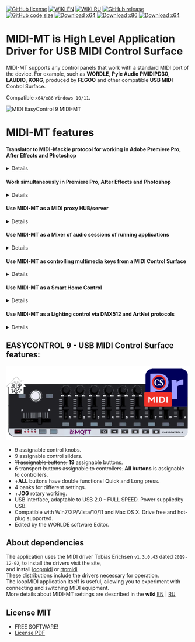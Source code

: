 [![GitHub license](https://img.shields.io/badge/License-MIT-green.svg)](https://github.com/ClaudiaCoord/MIDI-EasyControl-to-Mackie-translator-for-Premiere-Pro/blob/master/LICENSE)
[![WIKI EN](https://img.shields.io/badge/wiki-EN-success)](https://github.com/ClaudiaCoord/MIDI-EasyControl-to-Mackie-translator-for-Premiere-Pro/wiki/EN)
[![WIKI RU](https://img.shields.io/badge/wiki-RU-success)](https://github.com/ClaudiaCoord/MIDI-EasyControl-to-Mackie-translator-for-Premiere-Pro/wiki/RU)
[![GitHub release](https://img.shields.io/github/release/ClaudiaCoord/MIDI-EasyControl-to-Mackie-translator-for-Premiere-Pro.svg)](https://github.com/ClaudiaCoord/MIDI-EasyControl-to-Mackie-translator-for-Premiere-Pro/releases/)
[![GitHub code size](https://img.shields.io/github/languages/code-size/ClaudiaCoord/MIDI-EasyControl-to-Mackie-translator-for-Premiere-Pro)](https://github.com/ClaudiaCoord/MIDI-EasyControl-to-Mackie-translator-for-Premiere-Pro)
[![Download x64](https://img.shields.io/badge/Download-x64-brightgreen.svg?style=flat-square)](https://github.com/ClaudiaCoord/MIDI-EasyControl-to-Mackie-translator-for-Premiere-Pro/releases/download/1.0.6.1/MIDIMT_x64.msi)
[![Download x86](https://img.shields.io/badge/Download-x86-brightgreen.svg?style=flat-square)](https://github.com/ClaudiaCoord/MIDI-EasyControl-to-Mackie-translator-for-Premiere-Pro/releases/download/1.0.6.1/MIDIMT_x86.msi)
[![Download x64](https://img.shields.io/badge/Download-x64%2Fportable-brightgreen.svg?style=flat-square)](https://github.com/ClaudiaCoord/MIDI-EasyControl-to-Mackie-translator-for-Premiere-Pro/releases/download/1.0.6.1/MIDIMT_x64_Portable.zip)

# MIDI-MT is High Level Application Driver for USB MIDI Control Surface

MIDI-MT supports any control panels that work with a standard MIDI port of the device.
For example, such as __WORDLE__, __Pyle Audio PMIDIPD30__, __LAUDIO__, __KORG__, produced by __FEGOO__ and other compatible __USB MIDI__ Control Surface.  

Compatible `x64/x86` `Windows 10/11`.  

![MIDI EasyControl 9 MIDI-MT](https://claudiacoord.github.io/MIDI-EasyControl-to-Mackie-translator-for-Premiere-Pro/Images/web-logo.png)  

# MIDI-MT features

#### Translator to MIDI-Mackie protocol for working in Adobe Premiere Pro, After Effects and Photoshop
<details>  

Using a MIDI keyboard in «Adobe Premiere Pro», translator of __EasyControl-MIDI__ commands into __MIDI-Mackie__ notation for using the __MIDI Control Surface__.  

You can connect your MIDI keyboard to «Adobe Premiere Pro» or «After Effects», «Photoshop».
Setting up «Premiere Pro» is as simple as selecting a __MIDI__ controller from the __Control Surface__ submenu in the __Setup__ menu.
All you have to do is assign actions to the functions assigned to the controller buttons.  

Adaptation to «Adobe» products boils down to converting MIDI notations of the __EasyControl9__ control panel into __MIDI-Mackie__ for working in «Adobe Premiere Pro». It may work across «Adobe's» entire line of products as long as they use the same MIDI notations in their products.  
Flexible settings, all controls work, unlike analogues.  
All buttons can be assigned dual functions! A quick press or a long press will perform different commands depending on the settings.  
The __JOG control__ works - frame-by-frame movement in the timeline.  

The connection process and setup is described in detail in the [wiki](https://github.com/ClaudiaCoord/MIDI-EasyControl-to-Mackie-translator-for-Premiere-Pro/wiki/EN-Settings-Premiere-Pro).  
</details>

#### Work simultaneously in Premiere Pro, After Effects and Photoshop
<details>  

You can select the number of __MIDI Mackie__ output ports. Maximum value: `3` output ports. This feature will allow you to simultaneously control «Premiere Pro», «After Effects» and «Photoshop» programs from one __MIDI Control Surface__. It is possible to control other software that supports the __MIDI Mackie__ protocol.
</details>

#### Use MIDI-MT as a MIDI proxy HUB/server
<details>  

Can be used __MIDI-MT__ as a __MIDI PROXY__ server. The number of proxy ports can be selected from `1` to `16`. This mode can be used to share one __MIDI input device__ between multiple applications. At the same time, the number of input ports is limited only by the number of connected __MIDI devices__.  

Working in `MIDI HUB` mode.  
You can create a "common port" that will receive commands from __all MIDI devices__ you have connected. Now any software that is connected to the __MIDI proxy output__ ports will receive commands sent from any connected MIDI controller.  
</details>

#### Use MIDI-MT as a Mixer of audio sessions of running applications
<details>  

Advanced applications Audio Session Management:  
You can control audio sessions of running applications from a __MIDI Control Surface__, or from the built-in Audio panel.

It is especially important to use the [built-in audio mixer](https://github.com/ClaudiaCoord/MIDI-EasyControl-to-Mackie-translator-for-Premiere-Pro/wiki/EN-Mixer) to control sound in __Windows 11__, where the usual sound controls have been removed, and access to existing ones involves a long journey through the settings menu.

Control can occur either from a __MIDI Control Surface__, or from the built-in sound control panel. To control audio sessions from a __MIDI Control Surface__, there is no need to call up the Audio Panel. The panel is only needed to configure audio using the mouse, or to visualize the status of current audio sessions.
</details>

#### Use MIDI-MT as controlling multimedia keys from a MIDI Control Surface
<details>  

Added an interface for controlling multimedia keys in `Windows 10/11` from a __MIDI Control Surface__.  
</details>

#### Use MIDI-MT as a Smart Home Control
<details>  

Management of “smart devices” using the __MQTT protocol__.  You can integrate a __MIDI Control Surface__ into your smart home system to control various devices.  
Any “Smart Home control” environment based on the __MQTT__ exchange protocol and including an __MQTT__ server is supported.  

In the “[Smart Home system](https://github.com/ClaudiaCoord/MIDI-EasyControl-to-Mackie-translator-for-Premiere-Pro/wiki/EN-Smart-House)”, the __MQTT__ protocol must be at least level `5.0`,
You can work with earlier versions, but stability and full functionality for all commands is not guaranteed.
</details>

#### Use MIDI-MT as a Lighting control via DMX512 and ArtNet protocols
<details>  

Currently, at reasonable prices, a large number of lighting equipment that support control via the __DMX512__ protocol has become available.  

The __DMX512__ protocol is designed to control lighting fixtures. It allows you to control `512` channels simultaneously via one three-wire communication line. Depending on the capabilities of the lighting device, you can change the color, brightness, position of the light beam, switch effects and many other characteristics. As a rule, several channels are used on one lighting fixture. Several devices switched on simultaneously allow using the __DMX512__ control protocol to create light patterns and design elements of varying complexity.

The __ArtNet__ protocol is a network version of the __DMX512__ protocol. Distributed over a local network by sending to broadcast addresses. In this case, the end equipment must support the __ArtNet__ protocol, or a gate must be installed to convert __ArtNet__ network packets to the __DMX512__ protocol.

__MIDI-MT__ supports [both](https://github.com/ClaudiaCoord/MIDI-EasyControl-to-Mackie-translator-for-Premiere-Pro/wiki/EN-Lighting-control) of these protocols, both simultaneous and separate operation is possible.
</details>

## EASYCONTROL 9 - USB MIDI Control Surface features:

![MIDI EasyControl 9 Device](docs/Images/web-present.png)  

- 9 assignable control knobs.  
- 9 assignable control sliders.  
- ~~11 assignable buttons.~~ __19__ assignable buttons.
- ~~6 transport buttons assignable to controllers.~~ __All buttons__ is assignable to controllers.  
- +__ALL__ buttons have double functions! Quick and Long press.
- 4 banks for different settings.
- +__JOG__ rotary working.
- USB interface, adaptable to USB 2.0 - FULL SPEED. Power suppliedby USB.  
- Compatible with Win7/XP/Vista/10/11 and Mac OS X. Drive free and hot-plug supported.  
- Edited by the WORLDE software Editor.  

## About dependencies

The application uses the MIDI driver Tobias Erichsen `v1.3.0.43` dated `2019-12-02`, to install the drivers visit the site,  
and install [loopmidi](https://www.tobias-erichsen.de/software/loopmidi.html) or [rtpmidi](https://www.tobias-erichsen.de/software/rtpmidi.html)  
These distributions include the drivers necessary for operation.  
The loopMIDI application itself is useful, allowing you to experiment with connecting and switching MIDI equipment.  
More details about MIDI-MT settings are described in the __wiki__ [EN](https://github.com/ClaudiaCoord/MIDI-EasyControl-to-Mackie-translator-for-Premiere-Pro/wiki/EN) | [RU](https://github.com/ClaudiaCoord/MIDI-EasyControl-to-Mackie-translator-for-Premiere-Pro/wiki/RU)  

## License MIT

- FREE SOFTWARE!  
- [License PDF](https://claudiacoord.github.io/MIDI-EasyControl-to-Mackie-translator-for-Premiere-Pro/LicenseRu.pdf)  
